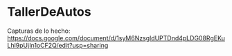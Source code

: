# TallerDeAutos
Capturas de lo hecho: 
https://docs.google.com/document/d/1syM6NzsgldUPTDnd4pLDG08RgEKuLhl9pUjIn1oCF2Q/edit?usp=sharing
